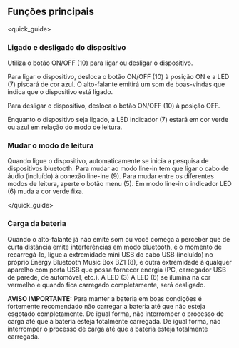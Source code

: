 ## Funções principais
<quick_guide>
### Ligado e desligado do dispositivo

Utiliza o botão ON/OFF (10) para ligar ou desligar o dispositivo.

Para ligar o dispositivo, desloca o botão ON/OFF (10) à posição ON e a LED (7) piscará de cor azul. O alto-falante emitirá um som de boas-vindas que indica que o dispositivo está ligado.

Para desligar o dispositivo, desloca o botão ON/OFF (10) à posição OFF.

Enquanto o dispositivo seja ligado, a LED indicador (7) estará em cor verde ou azul em relação do modo de leitura.

### Mudar o modo de leitura

Quando ligue o dispositivo, automaticamente se inicia a pesquisa de dispositivos bluetooth. Para mudar ao modo line-in tem que ligar o cabo de áudio (incluído) à conexão line-ine (9). Para mudar entre os diferentes modos de leitura, aperte o botão menu (5). Em modo line-in o indicador LED (6) muda a cor verde fixa.

</quick_guide>

### Carga da bateria

Quando o alto-falante já não emite som ou você começa a perceber que de curta distância emite interferências em modo bluetooth, é o momento de recarregá-lo, ligue a extremidade mini USB do cabo USB (incluído) no próprio Energy Bluetooth Music Box BZ1 (8), e outra extremidade à qualquer aparelho com porta USB que possa fornecer energia (PC, carregador USB de parede, de automóvel, etc.). A LED (3) A LED (6) se ilumina na cor vermelho e quando fica carregado completamente, será desligado.

**AVISO IMPORTANTE:** Para manter a bateria em boas condições é fortemente recomendado não carregar a bateria até que não esteja esgotado completamente. De igual forma, não interromper o processo de carga até que a bateria esteja totalmente carregada. De igual forma, não interromper o processo de carga até que a bateria esteja totalmente carregada.
